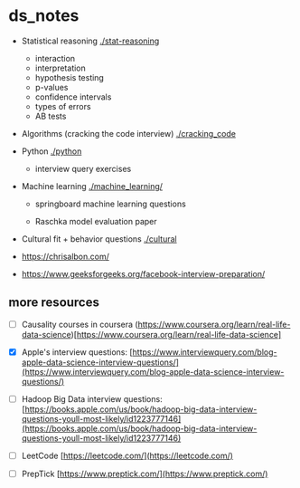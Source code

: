 # ds_notes

+ Statistical reasoning [./stat-reasoning](./stat-reasoning)

   + interaction
   + interpretation
   + hypothesis testing
   + p-values
   + confidence intervals
   + types of errors
   + AB tests

+ Algorithms (cracking the code interview) [./cracking_code](./cracking_code)

+ Python [./python](./python)

   - interview query exercises

+ Machine learning [./machine_learning/](./machine_learning/)

   - springboard machine learning questions

   - Raschka model evaluation paper

+ Cultural fit + behavior questions [./cultural](./cultural)

+ https://chrisalbon.com/

+ https://www.geeksforgeeks.org/facebook-interview-preparation/

## more resources

- [ ] Causality courses in coursera (https://www.coursera.org/learn/real-life-data-science)[https://www.coursera.org/learn/real-life-data-science]
- [x] Apple's interview questions: [https://www.interviewquery.com/blog-apple-data-science-interview-questions/](https://www.interviewquery.com/blog-apple-data-science-interview-questions/)
- [ ] Hadoop Big Data interview questions: [https://books.apple.com/us/book/hadoop-big-data-interview-questions-youll-most-likely/id1223777146](https://books.apple.com/us/book/hadoop-big-data-interview-questions-youll-most-likely/id1223777146)
- [ ] LeetCode [https://leetcode.com/](https://leetcode.com/)
- [ ] PrepTick [https://www.preptick.com/](https://www.preptick.com/)





